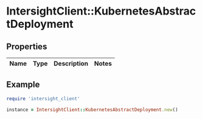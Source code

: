 # IntersightClient::KubernetesAbstractDeployment

## Properties

| Name | Type | Description | Notes |
| ---- | ---- | ----------- | ----- |

## Example

```ruby
require 'intersight_client'

instance = IntersightClient::KubernetesAbstractDeployment.new()
```

